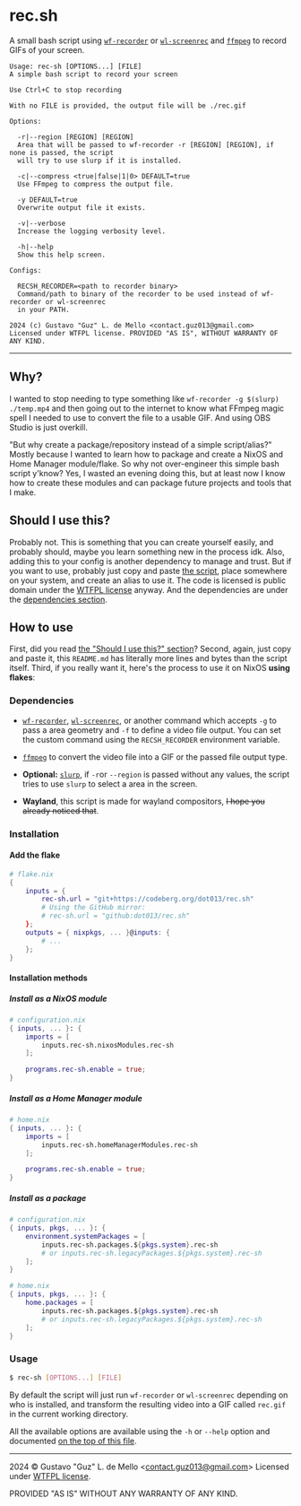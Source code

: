 # rec.sh

A small bash script using [`wf-recorder`](https://github.com/ammen99/wf-recorder) or
[`wl-screenrec`](https://github.com/russelltg/wl-screenrec) and [`ffmpeg`](https://ffmpeg.org)
to record GIFs of your screen.

```
Usage: rec-sh [OPTIONS...] [FILE]
A simple bash script to record your screen

Use Ctrl+C to stop recording

With no FILE is provided, the output file will be ./rec.gif

Options:

  -r|--region [REGION] [REGION]
  Area that will be passed to wf-recorder -r [REGION] [REGION], if none is passed, the script
  will try to use slurp if it is installed.

  -c|--compress <true|false|1|0> DEFAULT=true
  Use FFmpeg to compress the output file.

  -y DEFAULT=true
  Overwrite output file it exists.

  -v|--verbose
  Increase the logging verbosity level.

  -h|--help
  Show this help screen.

Configs:

  RECSH_RECORDER=<path to recorder binary>
  Command/path to binary of the recorder to be used instead of wf-recorder or wl-screenrec
  in your PATH.

2024 (c) Gustavo "Guz" L. de Mello <contact.guz013@gmail.com>
Licensed under WTFPL license. PROVIDED "AS IS", WITHOUT WARRANTY OF ANY KIND.
```

---

## Why?

I wanted to stop needing to type something like `wf-recorder -g $(slurp) ./temp.mp4`
and then going out to the internet to know what FFmpeg magic spell I needed to use to convert
the file to a usable GIF. And using OBS Studio is just overkill.

"But why create a package/repository instead of a simple script/alias?"
Mostly because I wanted to learn how to package and create a NixOS and Home Manager
module/flake. So why not over-engineer this simple bash script y'know? Yes, I wasted
an evening doing this, but at least now I know how to create these modules and can
package future projects and tools that I make.

## Should I use this?

Probably not. This is something that you can create yourself easily, and probably should,
maybe you learn something new in the process idk. Also, adding this to your config is another
dependency to manage and trust. But if you want to use, probably just copy and paste
[the script](./rec.sh), place somewhere on your system, and create an alias to use it.
The code is licensed is public domain under the [WTFPL license](./LICENSE) anyway. And
the dependencies are under the [dependencies section](#dependencies).

## How to use

First, did you read [the "Should I use this?" section](#should-i-use-this)?
Second, again, just copy and paste it, this <code>README.md</code> has literally more
lines and bytes than the script itself. Third, if you really want it, here's the process
to use it on NixOS **using flakes**:

### Dependencies

- [`wf-recorder`](https://github.com/ammen99/wf-recorder),
  [`wl-screenrec`](https://github.com/russelltg/wl-screenrec), or another command
  which accepts `-g` to pass a area geometry and `-f` to define a video file output.
  You can set the custom command using the `RECSH_RECORDER` environment variable.

- [`ffmpeg`](https://ffmpeg.org) to convert the video file into a GIF or the passed
  file output type.

- **Optional:** [`slurp`](https://github.com/emersion/slurp), if `-r`or `--region`
  is passed without any values, the script tries to use `slurp` to select a area
  in the screen.

- **Wayland**, this script is made for wayland compositors, ~~I hope you already noticed
  that~~.

### Installation

#### Add the flake
```nix
# flake.nix
{
    inputs = {
        rec-sh.url = "git+https://codeberg.org/dot013/rec.sh"
        # Using the GitHub mirror:
        # rec-sh.url = "github:dot013/rec.sh"
    };
    outputs = { nixpkgs, ... }@inputs: {
        # ...
    };
}
```

#### Installation methods

##### Install as a NixOS module
```nix
# configuration.nix
{ inputs, ... }: {
    imports = [
        inputs.rec-sh.nixosModules.rec-sh
    ];

    programs.rec-sh.enable = true;
}
```

##### Install as a Home Manager module
```nix
# home.nix
{ inputs, ... }: {
    imports = [
        inputs.rec-sh.homeManagerModules.rec-sh
    ];

    programs.rec-sh.enable = true;
}
```

##### Install as a package
```nix
# configuration.nix
{ inputs, pkgs, ... }: {
    environment.systemPackages = [
        inputs.rec-sh.packages.${pkgs.system}.rec-sh
        # or inputs.rec-sh.legacyPackages.${pkgs.system}.rec-sh
    ];
}
```

```nix
# home.nix
{ inputs, pkgs, ... }: {
    home.packages = [
        inputs.rec-sh.packages.${pkgs.system}.rec-sh
        # or inputs.rec-sh.legacyPackages.${pkgs.system}.rec-sh
    ];
}
```

### Usage

```bash
$ rec-sh [OPTIONS...] [FILE]
```

By default the script will just run `wf-recorder` or `wl-screenrec` depending on
who is installed, and transform the resulting video into a GIF called `rec.gif`
in the current working directory.

All the available options are available using the `-h` or `--help` option and
documented [on the top of this file](#recsh).

---

2024 &copy; Gustavo "Guz" L. de Mello <[contact.guz013@gmail.com](mailto:contact.guz013@gmail.com)>
Licensed under [WTFPL license](./LICENSE).

PROVIDED "AS IS" WITHOUT ANY WARRANTY OF ANY KIND.

